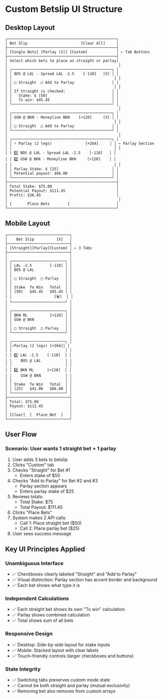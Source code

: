 # Custom Betslip UI Structure

## Desktop Layout

```
┌─────────────────────────────────────────────────┐
│ Bet Slip                        [Clear All]     │
├─────────────────────────────────────────────────┤
│ [Single Bets] [Parlay (2)] [Custom]             │ ← Tab Buttons
├─────────────────────────────────────────────────┤
│ Select which bets to place as straight or parlay│
│                                                  │
│ ┌─────────────────────────────────────────────┐ │
│ │ BOS @ LAL - Spread LAL -2.5    [-110]   [X] │ │
│ │                                              │ │
│ │ □ Straight  □ Add to Parlay                 │ │
│ │                                              │ │
│ │ If Straight is checked:                     │ │
│ │   Stake: $ [50]                             │ │
│ │   To win: $45.45                            │ │
│ └─────────────────────────────────────────────┘ │
│                                                  │
│ ┌─────────────────────────────────────────────┐ │
│ │ GSW @ BKN - Moneyline BKN    [+120]     [X] │ │
│ │                                              │ │
│ │ □ Straight  □ Add to Parlay                 │ │
│ └─────────────────────────────────────────────┘ │
│                                                  │
│ ┌─────────────────────────────────────────────┐ │
│ │ ⚡ Parlay (2 legs)               [+264]     │ │ ← Parlay Section
│ │                                              │ │
│ │ 1️⃣ BOS @ LAL - Spread LAL -2.5    [-110]   │ │
│ │ 2️⃣ GSW @ BKN - Moneyline BKN     [+120]    │ │
│ │                                              │ │
│ │ Parlay Stake: $ [25]                        │ │
│ │ Potential payout: $66.00                    │ │
│ └─────────────────────────────────────────────┘ │
├─────────────────────────────────────────────────┤
│ Total Stake: $75.00                             │
│ Potential Payout: $111.45                       │
│ Profit: $36.45                                  │
│                                                  │
│ [       Place Bets        ]                     │
└─────────────────────────────────────────────────┘
```

## Mobile Layout

```
┌────────────────────────────┐
│    Bet Slip          [X]   │
├────────────────────────────┤
│ [Straight][Parlay][Custom] │ ← 3 Tabs
├────────────────────────────┤
│                            │
│ ┌────────────────────────┐ │
│ │ LAL -2.5        [-110] │ │
│ │ BOS @ LAL              │ │
│ │                        │ │
│ │ □ Straight  □ Parlay   │ │
│ │                        │ │
│ │ Stake  To Win   Total  │ │
│ │ [50]   $45.45   $95.45 │ │
│ │                   [🗑]  │ │
│ └────────────────────────┘ │
│                            │
│ ┌────────────────────────┐ │
│ │ BKN ML          [+120] │ │
│ │ GSW @ BKN              │ │
│ │                        │ │
│ │ □ Straight  □ Parlay   │ │
│ └────────────────────────┘ │
│                            │
│ ┌────────────────────────┐ │
│ │⚡Parlay (2 legs) [+264]│ │
│ │                        │ │
│ │ 1️⃣ LAL -2.5    [-110]  │ │
│ │    BOS @ LAL           │ │
│ │                        │ │
│ │ 2️⃣ BKN ML      [+120]  │ │
│ │    GSW @ BKN           │ │
│ │                        │ │
│ │ Stake  To Win   Total  │ │
│ │ [25]   $41.00   $66.00 │ │
│ └────────────────────────┘ │
├────────────────────────────┤
│ Total: $75.00              │
│ Payout: $111.45            │
│                            │
│ [Clear]  [  Place Bet  ]   │
└────────────────────────────┘
```

## User Flow

### Scenario: User wants 1 straight bet + 1 parlay

1. User adds 3 bets to betslip
2. Clicks "Custom" tab
3. Checks "Straight" for Bet #1
   - Enters stake of $50
4. Checks "Add to Parlay" for Bet #2 and #3
   - Parlay section appears
   - Enters parlay stake of $25
5. Reviews totals:
   - Total Stake: $75
   - Total Payout: $111.45
6. Clicks "Place Bets"
7. System makes 2 API calls:
   - Call 1: Place straight bet ($50)
   - Call 2: Place parlay bet ($25)
8. User sees success message

## Key UI Principles Applied

### Unambiguous Interface
- ✅ Checkboxes clearly labeled "Straight" and "Add to Parlay"
- ✅ Visual distinction: Parlay section has accent border and background
- ✅ Each bet shows what type it is

### Independent Calculations
- ✅ Each straight bet shows its own "To win" calculation
- ✅ Parlay shows combined calculation
- ✅ Total shows sum of all bets

### Responsive Design
- ✅ Desktop: Side-by-side layout for stake inputs
- ✅ Mobile: Stacked layout with clear labels
- ✅ Touch-friendly controls (larger checkboxes and buttons)

### State Integrity
- ✅ Switching tabs preserves custom mode state
- ✅ Cannot be both straight and parlay (mutual exclusivity)
- ✅ Removing bet also removes from custom arrays
